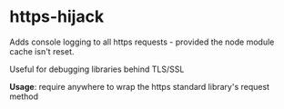 # https-hijack

Adds console logging to all https requests - provided the node module cache
isn't reset.

Useful for debugging libraries behind TLS/SSL

**Usage**: require anywhere to wrap the https standard library's request method
